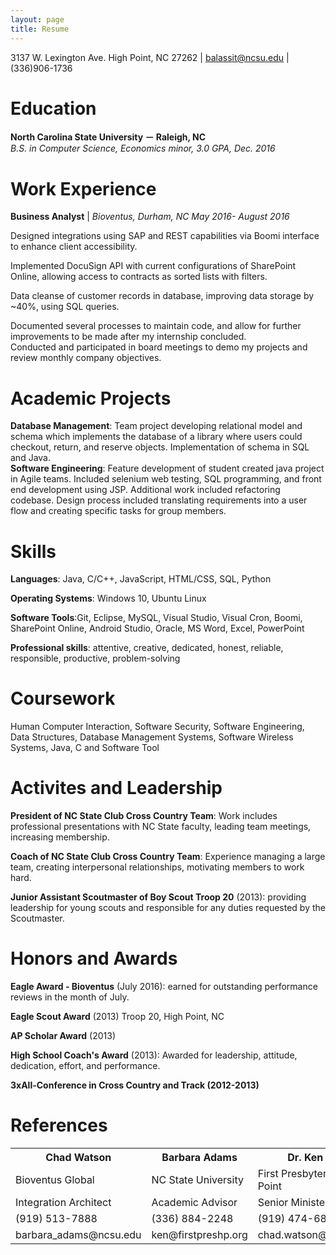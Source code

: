 ```yaml
---
layout: page
title: Resume
---
```


3137 W. Lexington Ave. High Point, NC 27262 \| balassit@ncsu.edu \| (336)906-1736

# Education
**North Carolina State University － Raleigh, NC**  
*B.S. in Computer Science, Economics minor, 3.0 GPA, Dec. 2016*

# Work Experience
**Business Analyst** | *Bioventus, Durham, NC
May 2016- August 2016*


Designed integrations using SAP and REST capabilities via Boomi interface to enhance client accessibility.  

Implemented DocuSign API with current configurations of SharePoint Online, allowing access to contracts as sorted lists with filters.  

Data cleanse of customer records in database, improving data storage by ~40%, using SQL queries.  

Documented several processes to maintain code, and allow for further improvements to be made after my internship concluded.  
Conducted and participated in board meetings to demo my projects and review monthly company objectives.  

# Academic Projects
**Database Management**: Team project developing relational model and schema which implements the database of a library where users could checkout, return, and reserve objects. Implementation of schema in SQL and Java.  
**Software Engineering**: Feature development of student created java project in Agile teams. Included selenium web testing, SQL programming, and front end development using JSP. Additional work included refactoring codebase.
Design process included translating requirements into a user flow and creating specific tasks for group members.

# Skills
**Languages**: Java, C/C++, JavaScript, HTML/CSS, SQL, Python

**Operating Systems**: Windows 10, Ubuntu Linux

**Software Tools**:Git, Eclipse, MySQL, Visual Studio, Visual Cron, Boomi, SharePoint Online, Android Studio, Oracle, MS Word, Excel, PowerPoint

**Professional skills**: attentive, creative, dedicated, honest, reliable, responsible, productive, problem-solving

# Coursework
Human Computer Interaction, Software Security, Software Engineering, Data Structures, Database Management Systems, Software Wireless Systems, Java, C and Software Tool

# Activites and Leadership
**President of NC State Club Cross Country Team**: Work includes professional presentations with NC State faculty, leading team meetings, increasing membership.  

**Coach of NC State Club Cross Country Team**: Experience managing a large team, creating interpersonal relationships, motivating members to work hard.  

**Junior Assistant Scoutmaster of Boy Scout Troop 20** (2013): providing leadership for young scouts and responsible for any duties requested by the Scoutmaster.  


# Honors and Awards
**Eagle Award - Bioventus** (July 2016): earned for outstanding performance reviews in the month of July.  

**Eagle Scout Award** (2013) Troop 20, High Point, NC  

**AP Scholar Award** (2013)  

**High School Coach's Award** (2013): Awarded for leadership, attitude, dedication, effort, and performance.

**3xAll-Conference in Cross Country and Track (2012-2013)**  


# References
<table id="references">
<th>Chad Watson</th><th>Barbara Adams</th><th>Dr. Ken Broman-Fulks</th>
  <tr>
      <td>Bioventus Global</td><td>NC State University</td><td>First Presbyterian Church of High Point</td>
  </tr>
    <tr>
      <td>Integration Architect</td><td>Academic Advisor</td><td>Senior Minister</td>
  </tr>
    <tr>
      <td>(919) 513-7888</td><td>(336) 884-2248</td><td>(919) 474-6825 </td>
  </tr>
    <tr>
      <td>barbara_adams@ncsu.edu</td><td>ken@firstpreshp.org</td><td>chad.watson@bioventusglobal.com</td>
  </tr>
</table>
